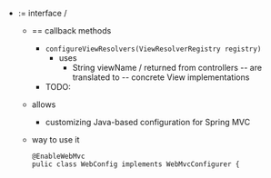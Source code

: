 * := interface /
  * == callback methods
    * `configureViewResolvers(ViewResolverRegistry registry)`
      * uses
        * String viewName / returned from controllers -- are translated to -- concrete View implementations
    * TODO:
  * allows
    * customizing Java-based configuration for Spring MVC
  * way to use it
    
    ```
    @EnableWebMvc
    pulic class WebConfig implements WebMvcConfigurer {
    ```
